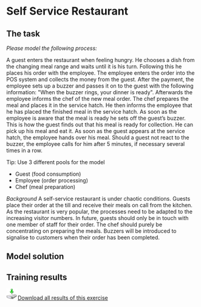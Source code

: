 # Self Service Restaurant

## The task

*Please model the following process:*

A guest enters the restaurant when feeling hungry. He chooses a dish from the changing meal range and waits until it is his turn. Following this he places his order with the employee. The employee enters the order into the POS system and collects the money from the guest. After the payment, the employee sets up a buzzer and passes it on to the guest with the following information: "When the buzzer rings, your dinner is ready".
Afterwards the employee informs the chef of the new meal order. The chef prepares the meal and places it in the service hatch. He then informs the employee that he has placed the finished meal in the service hatch.
As soon as the employee is aware that the meal is ready he sets off the guest’s buzzer. This is how the guest finds out that his meal is ready for collection. He can pick up his meal and eat it. As soon as the guest appears at the service hatch, the employee hands over his meal. Should a guest not react to the buzzer, the employee calls for him after 5 minutes, if necessary several times in a row.

Tip: Use 3 different pools for the model
- Guest (food consumption)
- Employee (order processing)
- Chef (meal preparation)

*Background*
A self-service restaurant is under chaotic conditions. Guests place their order at the till and receive their meals on call from the kitchen. As the restaurant is very popular, the processes need to be adapted to the increasing visitor numbers. In future, guests should only be in touch with one member of staff for their order. The chef should purely be concentrating on preparing the meals. Buzzers will be introduced to signalise to customers when their order has been completed.

## Model solution


## Training results

<p>
  <a href="/site/static/04-Self-service-restaurant.zip"><img src="img/download.png" style="width:30px;height:30px;border:0;" />Download all results of this exercise</a>
</p>